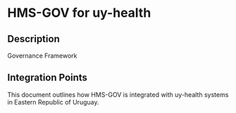 # HMS-GOV for uy-health

## Description

Governance Framework

## Integration Points

This document outlines how HMS-GOV is integrated with uy-health systems in Eastern Republic of Uruguay.
